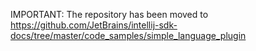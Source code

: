 IMPORTANT: The repository has been moved to https://github.com/JetBrains/intellij-sdk-docs/tree/master/code_samples/simple_language_plugin
